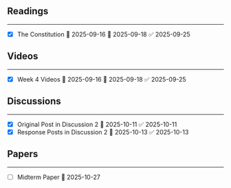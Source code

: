 ## Readings 
---
 - [x] The Constitution 🛫 2025-09-16 📅 2025-09-18 ✅ 2025-09-25

## Videos
---
 - [x] Week 4 Videos 🛫 2025-09-16 📅 2025-09-18 ✅ 2025-09-25

## Discussions
---
 - [x] Original Post in Discussion 2 📅 2025-10-11 ✅ 2025-10-11
 - [x] Response Posts in Discussion 2 📅 2025-10-13 ✅ 2025-10-13
## Papers
---
 - [ ] Midterm Paper 📅 2025-10-27 
